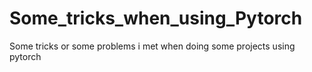 # Some_tricks_when_using_Pytorch
Some tricks or some problems i met when doing some projects using pytorch
